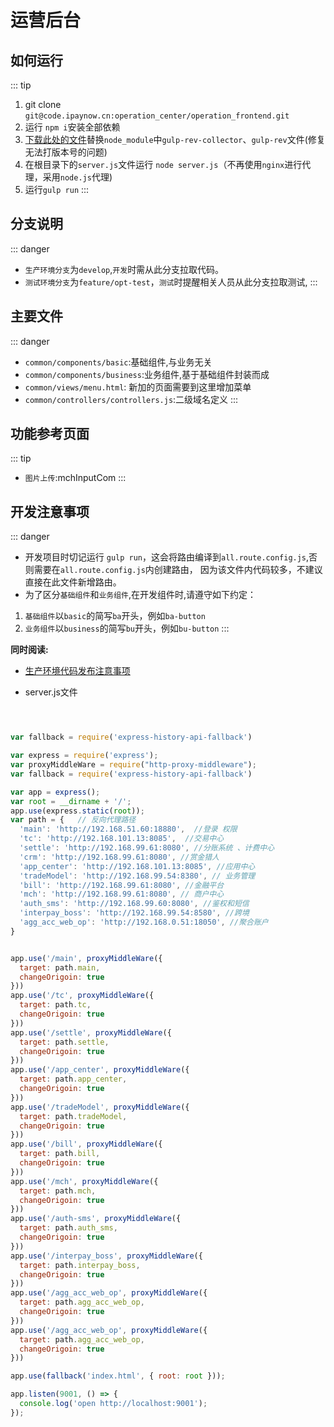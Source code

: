 # 运营后台

## 如何运行
::: tip 
1. git clone `git@code.ipaynow.cn:operation_center/operation_frontend.git`
2. 运行 `npm i`安装全部依赖
3.  [下载此处的文件](https://github.com/Leeesin/ipaynow-change-modules/archive/master.zip)替换`node_module`中`gulp-rev-collector`、`gulp-rev`文件(修复无法打版本号的问题)
4. 在根目录下的`server.js`文件运行 `node server.js`（不再使用`nginx`进行代理，采用`node.js`代理)
5. 运行`gulp run`
:::


##  分支说明
::: danger 
- `生产环境分支`为`develop`,`开发`时需从此分支拉取代码。
- `测试环境分支`为`feature/opt-test`，`测试`时提醒相关人员从此分支拉取测试,
:::




## 主要文件
::: danger 
- `common/components/basic`:基础组件,与业务无关
- `common/components/business`:业务组件,基于基础组件封装而成
- `common/views/menu.html`: 新加的页面需要到这里增加菜单
- `common/controllers/controllers.js`:二级域名定义
:::

## 功能参考页面
::: tip 
- `图片上传`:mchInputCom
:::




## 开发注意事项
::: danger 
- 开发项目时切记运行 `gulp run`，这会将路由编译到`all.route.config.js`,否则需要在`all.route.config.js`内创建路由，
因为该文件内代码较多，不建议直接在此文件新增路由。
- 为了区分`基础组件`和`业务组件`,在开发组件时,请遵守如下约定：
1. `基础组件`以`basic`的简写`ba`开头，例如`ba-button`
2. `业务组件`以`business`的简写`bu`开头，例如`bu-button`
:::

**同时阅读:** 

- [生产环境代码发布注意事项](/生产环境代码发布注意事项/必看.md)

- server.js文件
```js



var fallback = require('express-history-api-fallback')

var express = require('express');
var proxyMiddleWare = require("http-proxy-middleware");
var fallback = require('express-history-api-fallback')

var app = express();
var root = __dirname + '/';
app.use(express.static(root));
var path = {   // 反向代理路径
  'main': 'http://192.168.51.60:18880',  //登录 权限
  'tc': 'http://192.168.101.13:8085',  //交易中心
  'settle': 'http://192.168.99.61:8080', //分账系统 、计费中心
  'crm': 'http://192.168.99.61:8080', //赏金猎人
  'app_center': 'http://192.168.101.13:8085', //应用中心
  'tradeModel': 'http://192.168.99.54:8380', // 业务管理
  'bill': 'http://192.168.99.61:8080', //金融平台
  'mch': 'http://192.168.99.61:8080', // 商户中心
  'auth_sms': 'http://192.168.99.60:8080', //鉴权和短信
  'interpay_boss': 'http://192.168.99.54:8580', //跨境
  'agg_acc_web_op': 'http://192.168.0.51:18050', //聚合账户
}


app.use('/main', proxyMiddleWare({
  target: path.main,
  changeOrigoin: true
}))
app.use('/tc', proxyMiddleWare({
  target: path.tc,
  changeOrigoin: true
}))
app.use('/settle', proxyMiddleWare({
  target: path.settle,
  changeOrigoin: true
}))
app.use('/app_center', proxyMiddleWare({
  target: path.app_center,
  changeOrigoin: true
}))
app.use('/tradeModel', proxyMiddleWare({
  target: path.tradeModel,
  changeOrigoin: true
}))
app.use('/bill', proxyMiddleWare({
  target: path.bill,
  changeOrigoin: true
}))
app.use('/mch', proxyMiddleWare({
  target: path.mch,
  changeOrigoin: true
}))
app.use('/auth-sms', proxyMiddleWare({
  target: path.auth_sms,
  changeOrigoin: true
}))
app.use('/interpay_boss', proxyMiddleWare({
  target: path.interpay_boss,
  changeOrigoin: true
}))
app.use('/agg_acc_web_op', proxyMiddleWare({
  target: path.agg_acc_web_op,
  changeOrigoin: true
}))
app.use('/agg_acc_web_op', proxyMiddleWare({
  target: path.agg_acc_web_op,
  changeOrigoin: true
}))

app.use(fallback('index.html', { root: root }));

app.listen(9001, () => {
  console.log('open http://localhost:9001');
});

```

